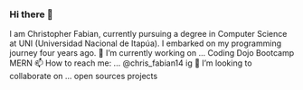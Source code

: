 ### Hi there 👋 
I am Christopher Fabian, currently pursuing a degree in Computer Science at UNI (Universidad Nacional de Itapúa). I embarked on my programming journey four years ago.
🔭 I’m currently working on ... Coding Dojo Bootcamp MERN
📫 How to reach me: ... @chris_fabian14 ig
👯 I’m looking to collaborate on ... open sources projects
<!--
**MrChrisFabian/MrChrisFabian** is a ✨ _special_ ✨ repository because its `README.md` (this file) appears on your GitHub profile.

Here are some ideas to get you started:

- 
- 🌱 I’m currently learning ... WebDesign
- 
- 🤔 I’m looking for help with ...
- 💬 Ask me about ...

- 😄 Pronouns: ...
- ⚡ Fun fact: ... I like lasagna
-->
